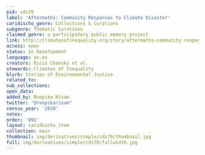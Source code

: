 ```yaml
---
pid: cds70
label: 'Aftermaths: Community Responses to Climate Disaster'
caridischo_genre: Collections & Curations
subgenre: Thematic Curations
claimed_genre: a participatory public memory project
link: http://climatesofinequality.org/story/aftermaths-community-responses-to-climate-disaster/
access: open
status: In Development
language: en,es
creators: Ricia Chansky et al.
stewards: Climates of Inequality
blurb: Stories of Environmental Justice
related_to:
sub_collections:
open_data:
added_by: Roopika Risam
twitter: "@roopikarisam"
census_year: '2020'
notes:
order: '091'
layout: caridischo_item
collection: main
thumbnail: img/derivatives/simple/cds70/thumbnail.jpg
full: img/derivatives/simple/cds70/fullwidth.jpg
---
```

